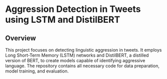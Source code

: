 # Aggression Detection in Tweets using LSTM and DistilBERT
## Overview
This project focuses on detecting linguistic aggression in tweets. It employs Long Short-Term Memory (LSTM) networks and DistilBERT, a distilled version of BERT, to create models capable of identifying aggressive language. The repository contains all necessary code for data preparation, model training, and evaluation.
